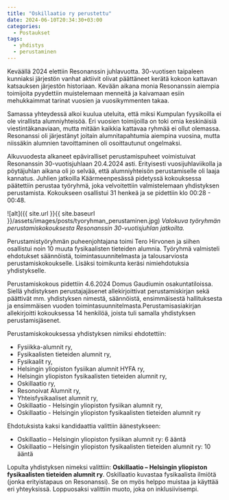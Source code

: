 ```yaml
---
title: "Oskillaatio ry perustettu"
date: 2024-06-10T20:34:30+03:00
categories:
  - Postaukset
tags:
  - yhdistys
  - perustaminen
---
```


Keväällä 2024 elettiin Resonanssin juhlavuotta. 30-vuotisen taipaleen kunniaksi järjestön vanhat aktiivit olivat päättäneet kerätä kokoon kattavan katsauksen järjestön historiaan. <!--more-->
Kevään aikana monia Resonanssin aiempia toimijoita pyydettiin muistelemaan menneitä ja kaivamaan esiin mehukkaimmat tarinat vuosien ja vuosikymmenten takaa.

Samassa yhteydessä alkoi kuulua uteluita, että miksi Kumpulan fyysikoilla ei ole virallista alumniyhteisöä. Eri vuosien toimijoilla on toki omia keskinäisiä viestintäkanaviaan, mutta mitään kaikkia kattavaa ryhmää ei ollut olemassa. Resonanssi oli järjestänyt joitain alumnitapahtumia aiempina vuosina, mutta niissäkin alumnien tavoittaminen oli osoittautunut ongelmaksi.

Alkuvuodesta alkaneet epäviralliset perustamispuheet voimistuivat Resonanssin 30-vuotisjuhlaan 20.4.2024 asti. Erityisesti vuosijuhlaviikolla ja pöytäjuhlan aikana oli jo selvää, että alumniyhteisön perustamiselle oli laaja kannatus. Juhlien jatkoilla Käärmeenpesässä pidetyssä kokouksessa päätettiin perustaa työryhmä, joka velvoitettiin valmistelemaan yhdistyksen perustamista. Kokoukseen osallistui 31 henkeä ja se pidettiin klo 00:28 - 00:48.

![alt]({{ site.url }}{{ site.baseurl }}/assets/images/posts/tyoryhman_perustaminen.jpg)
*Valokuva työryhmän perustamiskokouksesta Resonanssin 30-vuotisjuhlan jatkoilta.*

Perustamistyöryhmän puheenjohtajana toimi Tero Hirvonen ja siihen osallistui noin 10 muuta fysikaalisten tieteiden alumnia. Työryhmä valmisteli ehdotukset säännöistä, toimintasuunnitelmasta ja talousarviosta perustamiskokoukselle. Lisäksi toimikunta keräsi nimiehdotuksia yhdistykselle.

Perustamiskokous pidettiin 4.6.2024 Domus Gaudiumin osakuntatiloissa. Siellä yhdistyksen perustajajäsenet allekirjoittivat perustamiskirjan sekä päättivät mm. yhdistyksen nimestä, säännöistä, ensimmäisestä hallituksesta ja ensimmäisen vuoden toimintasuunnitelmasta.Perustamisasiakirjan allekirjoitti kokouksessa 14 henkilöä, joista tuli samalla yhdistyksen perustamisjäsenet.

Perustamiskokouksessa yhdistyksen nimiksi ehdotettiin: 
* Fysiikka-alumnit ry, 
* Fysikaalisten tieteiden alumnit ry, 
* Fysikaalit ry, 
* Helsingin yliopiston fysiikan alumnit HYFA ry, 
* Helsingin yliopiston fysikaalisten tieteiden alumnit ry, 
* Oskillaatio ry, 
* Resonoivat Alumnit ry, 
* Yhteisfysikaaliset alumnit ry, 
* Oskillaatio - Helsingin yliopiston fysiikan alumnit ry,
* Oskillaatio - Helsingin yliopiston fysikaalisten tieteiden alumnit ry

Ehdotuksista kaksi kandidaattia valittiin äänestykseen:
* Oskillaatio – Helsingin yliopiston fysiikan alumnit ry: 6 ääntä
* Oskillaatio – Helsingin yliopiston fysikaalisten tieteiden alumnit ry: 10 ääntä

Lopulta yhdistyksen nimeksi valittiin: **Oskillaatio – Helsingin yliopiston fysikaalisten tieteiden alumnit ry**. Oskillaatio kuvastaa fysikaalista ilmiötä (jonka erityistapaus on Resonanssi). Se on myös helppo muistaa ja käyttää eri yhteyksissä. Loppuosaksi valittiin muoto, joka on inklusiivisempi.


<!-- Check out the [Jekyll docs][jekyll-docs] for more info on how to get the most out of Jekyll. File all bugs/feature requests at [Jekyll’s GitHub repo][jekyll-gh]. If you have questions, you can ask them on [Jekyll Talk][jekyll-talk].

[jekyll-docs]: https://jekyllrb.com/docs/home
[jekyll-gh]:   https://github.com/jekyll/jekyll
[jekyll-talk]: https://talk.jekyllrb.com/ -->
